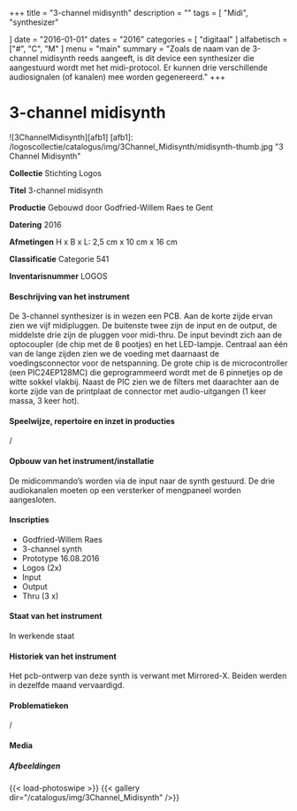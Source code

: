+++
title = "3-channel midisynth"
description = ""
tags = [
    "Midi",
"synthesizer"

]
date = "2016-01-01"
dates = "2016"
categories = [
    "digitaal"
]
alfabetisch = ["#", "C", "M"
]
menu = "main"
summary = "Zoals de naam van de 3-channel midisynth reeds aangeeft, is dit device een synthesizer die aangestuurd wordt met het midi-protocol. Er kunnen drie verschillende audiosignalen (of kanalen) mee worden gegenereerd."
+++

# 3-channel midisynth

![3ChannelMidisynth][afb1]
[afb1]: /logoscollectie/catalogus/img/3Channel_Midisynth/midisynth-thumb.jpg "3 Channel Midisynth"

**Collectie**
Stichting Logos

**Titel**
3-channel midisynth

**Productie**
Gebouwd door Godfried-Willem Raes te Gent

**Datering**
2016

**Afmetingen**
H x B x L: 2,5 cm x 10 cm x 16 cm

**Classificatie**
Categorie 541

**Inventarisnummer**
LOGOS

#### Beschrijving van het instrument
De 3-channel synthesizer is in wezen een PCB. Aan de korte zijde ervan zien we vijf midipluggen. De buitenste twee zijn de input en de output, de middelste drie zijn de pluggen voor midi-thru. De input bevindt zich aan de optocoupler (de chip met de 8 pootjes) en het LED-lampje.
Centraal aan één van de lange zijden zien we de voeding met daarnaast de voedingsconnector voor de netspanning. De grote chip is de microcontroller (een PIC24EP128MC) die geprogrammeerd wordt met de 6 pinnetjes op de witte sokkel vlakbij. Naast de PIC zien we de filters met daarachter aan de korte zijde van de printplaat de connector met audio-uitgangen (1 keer massa, 3 keer hot).

#### Speelwijze, repertoire en inzet in producties
/

#### Opbouw van het instrument/installatie
De midicommando’s worden via de input naar de synth gestuurd. De drie audiokanalen moeten op een versterker of mengpaneel worden aangesloten.

#### Inscripties
- Godfried-Willem Raes
- 3-channel synth
- Prototype 16.08.2016
- Logos (2x)
- Input
- Output
- Thru (3 x)

#### Staat van het instrument
In werkende staat

#### Historiek van het instrument
Het pcb-ontwerp van deze synth is verwant met Mirrored-X. Beiden werden in dezelfde maand vervaardigd.

#### Problematieken
/

#### Media
##### Afbeeldingen
{{< load-photoswipe >}}
{{< gallery dir="/catalogus/img/3Channel_Midisynth" />}}

